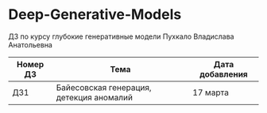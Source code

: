 # Deep-Generative-Models
ДЗ по курсу глубокие генеративные модели
Пухкало Владислава Анатольевна

| Номер ДЗ  | Тема | Дата добавления| 
| ------------- | ------------- | ---------|
| ДЗ1  | Байесовская генерация, детекция аномалий  |17 марта|
